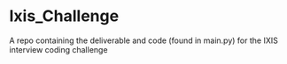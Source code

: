 # Ixis_Challenge

A repo containing the deliverable and code (found in main.py) for the IXIS interview coding challenge
